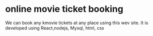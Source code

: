 # online movie ticket booking
 We can book any kmovie tickets at any place using this wev site. It is developed using  React,nodejs, Mysql, html, css
